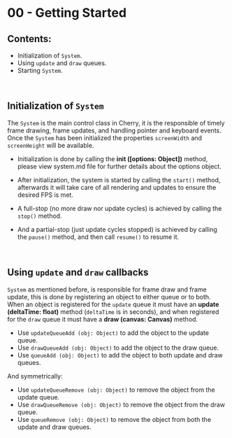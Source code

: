 # 00 - Getting Started

## Contents:

- Initialization of `System`.
- Using `update` and `draw` queues.
- Starting `System`.

<br/>

## Initialization of `System`

The `System` is the main control class in Cherry, it is the responsible of timely frame drawing, frame updates, and handling pointer and keyboard events. Once the `System` has been initialized the properties `screenWidth` and `screenHeight` will be available.

- Initialization is done by calling the **init ([options: Object])** method, please view system.md file for further details about the options object.

- After initialization, the system is started by calling the `start()` method, afterwards it will take care of all rendering and updates to ensure the desired FPS is met.

- A full-stop (no more draw nor update cycles) is achieved by calling the `stop()` method.

- And a partial-stop (just update cycles stopped) is achieved by calling the `pause()` method, and then call `resume()` to resume it.

<br/>

## Using `update` and `draw` callbacks

`System` as mentioned before, is responsible for frame draw and frame update, this is done by registering an object to either queue or to both. When an object is registered for the `update` queue it must have an **update (deltaTime: float)** method (`deltaTime` is in seconds), and when registered for the `draw` queue it must have a **draw (canvas: Canvas)** method.

- Use `updateQueueAdd (obj: Object)` to add the object to the update queue.
- Use `drawQueueAdd (obj: Object)` to add the object to the draw queue.
- Use `queueAdd (obj: Object)` to add the object to both update and draw queues.

And symmetrically:

- Use `updateQueueRemove (obj: Object)` to remove the object from the update queue.
- Use `drawQueueRemove (obj: Object)` to remove the object from the draw queue.
- Use `queueRemove (obj: Object)` to remove the object from both the update and draw queues.
